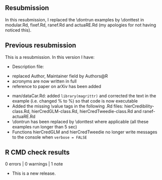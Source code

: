 ## Resubmission
In this resubmission, I replaced the \dontrun examples by \donttest in modular.Rd, fixef.Rd, ranef.Rd and actuaRE.Rd (my apologies for not having noticed this).


## Previous resubmission
This is a resubmission. In this version I have:
 - Description file: 
  + replaced Author, Maintainer field by Authors@R
  + acronyms are now written in full
  + reference to paper on arXiv has been added
 - man/dataCar.Rd: added `library(magrittr)` and corrected the text in the example (i.e. changed % to \%) so that code is now executable
 - Added the missing \value tags in the following .Rd files: hierCredibility-class.Rd, hierCredGLM-class.Rd, hierCredTweedie-class.Rd and ranef-actuaRE.Rd
 - \dontrun has been replaced by \donttest where applicable (all these examples run longer than 5 sec)
 - Functions hierCredGLM and hierCredTweedie no longer write messages to the console when `verbose = FALSE`


## R CMD check results

0 errors | 0 warnings | 1 note

* This is a new release.

